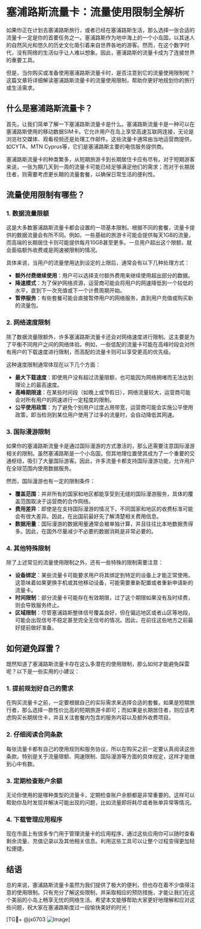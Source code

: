 # 塞浦路斯流量卡：流量使用限制全解析

如果你正在计划去塞浦路斯旅行，或者已经在塞浦路斯生活，那么选择一张合适的流量卡一定是你的首要任务之一。塞浦路斯作为地中海上的一个小岛国，以其迷人的自然风光和悠久的历史文化吸引着来自世界各地的游客。然而，在这个数字时代，没有网络的生活似乎让人难以想象。因此，塞浦路斯的流量卡成为了连接世界的重要工具。

但是，当你购买或准备使用塞浦路斯流量卡时，是否注意到它的流量使用限制呢？这篇文章将详细解读塞浦路斯流量卡的流量使用限制，帮助你更好地规划你的旅行或生活需求。

## 什么是塞浦路斯流量卡？

首先，让我们简单了解一下塞浦路斯流量卡是什么。塞浦路斯流量卡是一种可以在塞浦路斯使用的移动数据SIM卡。它允许用户在岛上享受高速互联网连接，无论是浏览社交媒体、观看视频还是处理工作邮件。这些流量卡通常由当地运营商提供，如CYTA、MTN Cyprus等，它们是塞浦路斯主要的电信服务提供商。

塞浦路斯流量卡的种类繁多，从短期旅游卡到长期居住卡应有尽有。对于短期游客来说，一张为期几天到一周的流量卡可能已经足够满足他们的需求；而对于长期居住者，则需要考虑更长期的流量套餐，以确保日常生活的便利性。

## 流量使用限制有哪些？

### 1. 数据流量限额

这是大多数塞浦路斯流量卡都会设置的一项基本限制。根据不同的套餐，流量卡提供的数据流量会有所不同。例如，一些基础的旅游卡可能会提供每天1GB的流量，而高端的长期居住卡则可能提供每月10GB甚至更多。一旦用户超出这个限额，就会面临额外收费或是网速被限制的情况。

具体来说，当用户的流量使用达到设定的上限后，通常会有以下几种处理方式：
- **额外付费继续使用**：用户可以选择支付额外费用来继续使用超出部分的数据。
- **降速模式**：为了保护网络资源，运营商可能会将用户的网速降低到一个较低的水平，直到下一次充值或下一个计费周期开始。
- **暂停服务**：有些套餐可能会直接暂停用户的网络服务，直到用户充值或购买新的流量包。

### 2. 网络速度限制

除了数据流量限额外，许多塞浦路斯流量卡还会对网络速度进行限制。这主要是为了平衡不同用户之间的网络体验。例如，一些低配的流量卡可能在高峰时段会对所有用户的下载速度进行限制，而高配的流量卡则可以享受更高的优先级。

这种速度限制通常体现在以下几个方面：
- **最大下载速度**：即使用户没有超过流量限额，也可能因为网络拥堵而无法达到理论上的最高速度。
- **高峰期限速**：在某些时间段（如晚上或节假日），网络流量较大，运营商可能会对所有用户的网速进行一定程度的限制。
- **公平使用政策**：为了避免个别用户过度占用带宽，运营商可能会实施公平使用政策，即当检测到某位用户使用了过多的流量时，会自动降低其网速。

### 3. 国际漫游限制

如果你的塞浦路斯流量卡是通过国际漫游的方式激活的，那么还需要注意国际漫游相关的限制。虽然塞浦路斯是一个小岛国，但其地理位置使其成为了一个重要的交通枢纽，吸引了大量国际游客。因此，许多流量卡都支持国际漫游功能，允许用户在全球范围内使用数据服务。

然而，国际漫游也有一定的限制条件：
- **覆盖范围**：并非所有的国家和地区都能享受到无缝的国际漫游服务，具体的覆盖范围取决于运营商的合作网络。
- **费用差异**：即使是在支持国际漫游的情况下，不同国家和地区的收费标准可能会有很大差异。因此，在出国前最好先了解清楚相关费用信息。
- **数据用量**：国际漫游的数据用量通常会被单独计算，并且往往比本地数据贵得多。因此，在国外尽量减少不必要的数据消耗是非常必要的。

### 4. 其他特殊限制

除了上述常见的流量使用限制之外，还有一些特殊的限制需要注意：
- **设备绑定**：某些流量卡可能要求用户将其绑定到特定的设备上才能正常使用。这意味着如果更换手机或其他移动设备，可能需要重新配置或者重新申请新的流量卡。
- **时间限制**：部分流量卡可能存在有效期限，过了这个期限如果没有及时续费，则会导致服务终止。
- **区域限制**：尽管塞浦路斯整体信号覆盖良好，但在偏远地区或者山区等地段，可能会出现信号不稳定甚至完全无信号的情况。因此，在前往这些地方之前最好提前做好准备。

## 如何避免踩雷？

既然知道了塞浦路斯流量卡存在这么多潜在的使用限制，那么如何才能避免踩雷呢？以下是一些实用的小建议：

### 1. 提前规划好自己的需求

在购买流量卡之前，一定要根据自己的实际需求来选择合适的套餐。如果是短期旅行者，那么选择一款性价比高的短期旅游卡即可；而如果是长期居住者，则应该考虑购买长期居住卡，并且关注套餐内包含的服务内容以及额外收费项目。

### 2. 仔细阅读合同条款

每张流量卡都有自己的使用规则和服务协议，所以在购买之前一定要认真阅读这些条款。特别是关于流量限额、网速限制、国际漫游等方面的具体规定，这样才能做到心中有数。

### 3. 定期检查账户余额

无论你使用的是哪种类型的流量卡，定期检查账户余额都是非常重要的。这样可以帮助你及时发现并解决可能出现的问题，比如流量即将耗尽或者账单异常等情况。

### 4. 下载管理应用程序

现在市面上有很多专门用于管理流量卡的应用程序，通过这些应用你可以随时查看剩余流量、充值记录以及其他相关信息。利用这些工具可以让整个过程变得更加轻松便捷。

## 结语

总的来说，塞浦路斯流量卡虽然为我们提供了极大的便利，但也存在着不少值得注意的使用限制。只有充分了解这些限制，并采取相应的预防措施，才能让我们在这个美丽的小岛上畅享无忧的网络生活。希望本文能够帮助大家更好地理解和应对这些问题，祝大家在塞浦路斯度过一段愉快美好的时光！

[TG💪+ @jx0703 ![Image](https://github.com/user-attachments/assets/dbca1d08-cadb-493c-b0ec-ad6f7a83f270)]